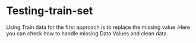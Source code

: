 # Testing-train-set
Using Train data for the first approach is to replace the missing value .Here you can check how to handle missing Data Values and clean data.
